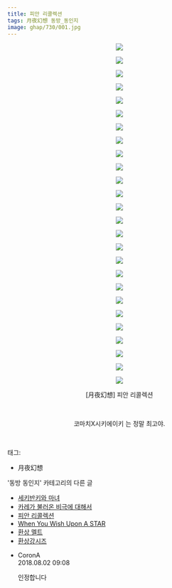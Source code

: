 ```yaml
---
title: 피안 리콜렉션
tags: 月夜幻想 동방_동인지
image: ghap/730/001.jpg
---
```

<div class="article">
<p style="text-align: center; clear: none; float: none;"><img src="{{ site.nasurl }}/ghap/730/001.jpg"/></p>
<p style="text-align: center; clear: none; float: none;"><img src="{{ site.nasurl }}/ghap/730/002.png"/></p>
<p style="text-align: center; clear: none; float: none;"><img src="{{ site.nasurl }}/ghap/730/003.jpg"/></p>
<p style="text-align: center; clear: none; float: none;"><img src="{{ site.nasurl }}/ghap/730/004.jpg"/></p>
<p style="text-align: center; clear: none; float: none;"><img src="{{ site.nasurl }}/ghap/730/005.jpg"/></p>
<p style="text-align: center; clear: none; float: none;"><img src="{{ site.nasurl }}/ghap/730/006.jpg"/></p>
<p style="text-align: center; clear: none; float: none;"><img src="{{ site.nasurl }}/ghap/730/007.jpg"/></p>
<p style="text-align: center; clear: none; float: none;"><img src="{{ site.nasurl }}/ghap/730/008.jpg"/></p>
<p style="text-align: center; clear: none; float: none;"><img src="{{ site.nasurl }}/ghap/730/009.jpg"/></p>
<p style="text-align: center; clear: none; float: none;"><img src="{{ site.nasurl }}/ghap/730/010.jpg"/></p>
<p style="text-align: center; clear: none; float: none;"><img src="{{ site.nasurl }}/ghap/730/011.jpg"/></p>
<p style="text-align: center; clear: none; float: none;"><img src="{{ site.nasurl }}/ghap/730/012.jpg"/></p>
<p style="text-align: center; clear: none; float: none;"><img src="{{ site.nasurl }}/ghap/730/013.jpg"/></p>
<p style="text-align: center; clear: none; float: none;"><img src="{{ site.nasurl }}/ghap/730/014.jpg"/></p>
<p style="text-align: center; clear: none; float: none;"><img src="{{ site.nasurl }}/ghap/730/015.jpg"/></p>
<p style="text-align: center; clear: none; float: none;"><img src="{{ site.nasurl }}/ghap/730/016.jpg"/></p>
<p style="text-align: center; clear: none; float: none;"><img src="{{ site.nasurl }}/ghap/730/017.jpg"/></p>
<p style="text-align: center; clear: none; float: none;"><img src="{{ site.nasurl }}/ghap/730/018.jpg"/></p>
<p style="text-align: center; clear: none; float: none;"><img src="{{ site.nasurl }}/ghap/730/019.jpg"/></p>
<p style="text-align: center; clear: none; float: none;"><img src="{{ site.nasurl }}/ghap/730/020.jpg"/></p>
<p style="text-align: center; clear: none; float: none;"><img src="{{ site.nasurl }}/ghap/730/021.jpg"/></p>
<p style="text-align: center; clear: none; float: none;"><img src="{{ site.nasurl }}/ghap/730/022.jpg"/></p>
<p style="text-align: center; clear: none; float: none;"><img src="{{ site.nasurl }}/ghap/730/023.jpg"/></p>
<p style="text-align: center; clear: none; float: none;"><img src="{{ site.nasurl }}/ghap/730/024.jpg"/></p>
<p style="text-align: center; clear: none; float: none;"><img src="{{ site.nasurl }}/ghap/730/025.jpg"/></p>
<p style="text-align: center; clear: none; float: none;"><img src="{{ site.nasurl }}/ghap/730/026.jpg"/></p>
<p style="text-align: center; clear: none; float: none;">[月夜幻想] 피안 리콜렉션</p>
<p style="text-align: center; clear: none; float: none;"><br/></p>
<p style="text-align: center; clear: none; float: none;">코마치X시키에이키 는 정말 최고야.</p>
<p><br/></p>
</div><div class="tagTrail">
<p>태그: </p>
<ul>
<li>月夜幻想</li>
</ul>
</div><div class="another">
<p>'동방 동인지' 카테고리의 다른 글</p>
<ul>
<li><a href="/2016-07-07-ghap_732">세키반키와 마녀</a></li>
<li><a href="/2016-07-07-ghap_731">카레가 불러온 비극에 대해서</a></li>
<li><a href="/2016-07-07-ghap_730">피안 리콜렉션</a></li>
<li><a href="/2016-07-07-ghap_729">When You Wish Upon A STAR</a></li>
<li><a href="/2016-07-07-ghap_728">환상 멜트</a></li>
<li><a href="/2016-07-07-ghap_727">환상강시즈</a></li>
</ul>
</div><div class="cb_module cb_fluid">
<div class="cb_wrt cb_profile">
<div class="comment">
<ul>
<li class="cb_thumb_off" id="comment15299012">
<div class="cb_comment_area">
<div class="cb_info_area">
<div class="cb_section">
<span class="cb_nick_name">CoronA</span>
</div>
<div class="cb_section">
<span class="cb_date">2018.08.02 09:08 </span>
</div>
</div>
<div class="cb_dsc_comment">
<p class="cb_dsc">
											인정합니다
										</p>
</div>
</div></li>
</ul>
</div>
</div><!-- commentList close -->
</div>